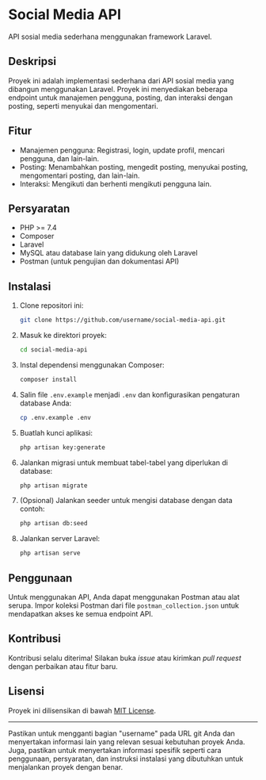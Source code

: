 # Social Media API

API sosial media sederhana menggunakan framework Laravel.

## Deskripsi

Proyek ini adalah implementasi sederhana dari API sosial media yang dibangun menggunakan Laravel. Proyek ini menyediakan beberapa endpoint untuk manajemen pengguna, posting, dan interaksi dengan posting, seperti menyukai dan mengomentari.

## Fitur

- Manajemen pengguna: Registrasi, login, update profil, mencari pengguna, dan lain-lain.
- Posting: Menambahkan posting, mengedit posting, menyukai posting, mengomentari posting, dan lain-lain.
- Interaksi: Mengikuti dan berhenti mengikuti pengguna lain.

## Persyaratan

- PHP >= 7.4
- Composer
- Laravel
- MySQL atau database lain yang didukung oleh Laravel
- Postman (untuk pengujian dan dokumentasi API)

## Instalasi

1. Clone repositori ini:

    ```bash
    git clone https://github.com/username/social-media-api.git
    ```

2. Masuk ke direktori proyek:

    ```bash
    cd social-media-api
    ```

3. Instal dependensi menggunakan Composer:

    ```bash
    composer install
    ```

4. Salin file `.env.example` menjadi `.env` dan konfigurasikan pengaturan database Anda:

    ```bash
    cp .env.example .env
    ```

5. Buatlah kunci aplikasi:

    ```bash
    php artisan key:generate
    ```

6. Jalankan migrasi untuk membuat tabel-tabel yang diperlukan di database:

    ```bash
    php artisan migrate
    ```

7. (Opsional) Jalankan seeder untuk mengisi database dengan data contoh:

    ```bash
    php artisan db:seed
    ```

8. Jalankan server Laravel:

    ```bash
    php artisan serve
    ```

## Penggunaan

Untuk menggunakan API, Anda dapat menggunakan Postman atau alat serupa. Impor koleksi Postman dari file `postman_collection.json` untuk mendapatkan akses ke semua endpoint API.

## Kontribusi

Kontribusi selalu diterima! Silakan buka *issue* atau kirimkan *pull request* dengan perbaikan atau fitur baru.

## Lisensi

Proyek ini dilisensikan di bawah [MIT License](LICENSE).

---

Pastikan untuk mengganti bagian "username" pada URL git Anda dan menyertakan informasi lain yang relevan sesuai kebutuhan proyek Anda. Juga, pastikan untuk menyertakan informasi spesifik seperti cara penggunaan, persyaratan, dan instruksi instalasi yang dibutuhkan untuk menjalankan proyek dengan benar.
